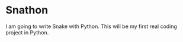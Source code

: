 # Snathon
I am going to write Snake with Python. This will be my first real coding project in Python.
